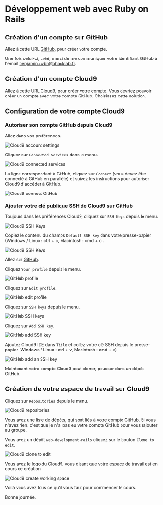 # Développement web avec Ruby on Rails

## Création d'un compte sur GitHub

Allez à cette URL [GitHub][GitHub], pour créer votre compte.

Une fois celui-ci, créé, merci de me communiquer votre identifiant GitHub à l'email benjamin+wbr@bhacklab.fr.

## Création d'un compte Cloud9

Allez à cette URL [Cloud9][Cloud9], pour créer votre compte. Vous devriez pouvoir créer un compte avec votre compte GitHub. Choisissez cette solution.

## Configuration de votre compte Cloud9

### Autoriser son compte GitHub depuis Cloud9

Allez dans vos préférences.

![Cloud9 account settings](images/README/c9/button-account-settings.png)

Cliquez sur `Connected Services` dans le menu.

![Cloud9 connected services](images/README/c9/menu-connected-services.png)

La ligne correspondant à GitHub, cliquez sur `Connect` (vous devez être connecté à GitHub en parallèle) et suivez les instructions pour autoriser Cloud9 d'accéder à GitHub.

![Cloud9 connect GitHub](images/README/c9/button-connect-github.png)

### Ajouter votre clé publique SSH de Cloud9 sur GitHub

Toujours dans les préférences Cloud9, cliquez sur `SSH Keys` depuis le menu.

![Cloud9 SSH Keys](images/README/c9/menu-ssh-keys.png)

Copiez le contenu du champs `Default SSH key` dans votre presse-papier (Windows / Linux : ctrl + c, Macintosh : cmd + c).

![Cloud9 SSH Keys](images/README/c9/input-default-ssh-keys.png)

Allez sur [GitHub][GitHub].

Cliquez `Your profile` depuis le menu.

![GitHub profile](images/README/gh/menu-profile.png)

Cliquez sur `Edit profile`.

![GitHub edit profile](images/README/gh/button-edit-profile.png)

Cliquez sur `SSH keys` depuis le menu.

![GitHub SSH keys](images/README/gh/menu-ssh-keys.png)

Cliquez sur `Add SSH key`.

![GitHub add SSH key](images/README/gh/button-add-ssh-key.png)

Ajoutez Cloud9 IDE dans `Title` et collez votre clé SSH depuis le presse-papier (Windows / Linux : ctrl + v, Macintosh : cmd + v)

![GitHub add an SSH key](images/README/gh/input-add-ssh-key.png)

Maintenant votre compte Cloud9 peut cloner, pousser dans un dépôt GitHub.

## Création de votre espace de travail sur Cloud9

Cliquez sur `Repositories` depuis le menu.

![Cloud9 repositories](images/README/c9/menu-repositories.png)

Vous avez une liste de dépôts, qui sont liés à votre compte GitHub. Si vous n'avez rien, c'est que je n'ai pas eu votre compte GitHub pour vous rajouter au groupe.

Vous avez un dépôt `web-development-rails` cliquez sur le bouton `Clone to edit`.

![Cloud9 clone to edit](images/README/c9/button-clone-to-edit.png)

Vous avez le logo du Cloud9, vous disant que votre espace de travail est en cours de création.

![Cloud9 create working space](images/README/c9/loading-create-workingspace.png)

Voilà vous avez tous ce qu'il vous faut pour commencer le cours.

Bonne journée.

[Cloud9]: https://c9.io
[GitHub]: https://github.com/

